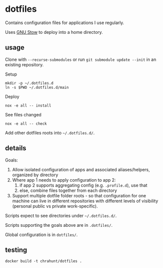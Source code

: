 # dotfiles

Contains configuration files for applications I use regularly.

Uses [GNU Stow](https://www.gnu.org/software/stow/) to deploy into a
home directory.

## usage

Clone with `--recurse-submodules` or run `git submodule update --init` in
an existing repository.

Setup

    mkdir -p ~/.dotfiles.d
    ln -s $PWD ~/.dotfiles.d/main

Deploy

    nox -e all -- install

See files changed

    nox -e all -- check

Add other dotfiles roots into `~/.dotfiles.d/`.

## details

Goals:

1. Allow isolated configuration of apps and associated aliases/helpers,
   organized by directory
2. Where app 1 needs to apply configuration to app 2:
   1. if app 2 supports aggregating config (e.g. `.profile.d`), use that
   2. else, combine files together from each directory
3. Support multiple dotfile folder roots - so that configuration for one
   machine can live in different repositories with different levels of
   visibility (personal public vs private work-specific).

Scripts expect to see directories under `~/.dotfiles.d/`.

Scripts supporting the goals above are in `.dotfiles/`.

Global configuration is in `dotfiles/`.

## testing

```
docker build -t chrahunt/dotfiles .
```
